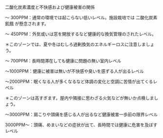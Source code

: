 二酸化炭素濃度と不快感および健康被害の関係

～ 300PPM：通常の環境では起こらない低いレベル。施設栽培では 二酸化炭素飢餓 が懸念されます。

～ 450PPM：外気或いは窓を開放するなど健康的な換気管理のされたレベル。

＊このゾーンでは、夏や冬はむしろ過剰換気のエネルギーロスに注意しましょう。

～ 700PPM：長時間滞在しても健康に問題の無い室内レベル

～1000PPM：健康に被害は無いが不快感や臭いを感ずる人が出るレベル

～2000PPM：眠くなる人が多くなるなど体調の変化と空調に苦情が出てくるレベル

＊このゾーンは高すぎます。屋内や隣接に思わざる火気などが無いか点検しましょう。

～3000PPM：肩こりや頭痛を感じる人が出るなど健康被害一歩前の限界レベル

3000PPM～：頭痛、めまいなどの症状が出て、長時間では健康に危害を及ぼすレベル
